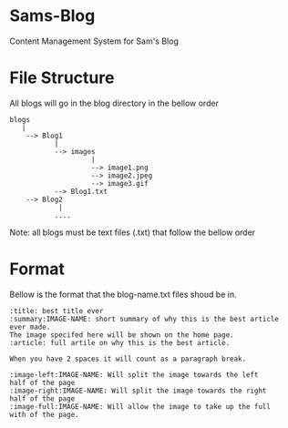 # Sams-Blog
Content Management System for Sam's Blog

# File Structure

All blogs will go in the blog directory in the bellow order

```
blogs
   |
    --> Blog1
    	   |
    	   --> images
    	            |
    	            --> image1.png
    	            --> image2.jpeg
    	            --> image3.gif
    	   --> Blog1.txt
    --> Blog2
            |
           ....
```

Note: all blogs must be text files (.txt) that follow the bellow
order

# Format
Bellow is the format that the blog-name.txt files shoud be in.

```
:title: best title ever
:summary:IMAGE-NAME: short summary of why this is the best article ever made.
The image specifed here will be shown on the home page.
:article: full artile on why this is the best article. 

When you have 2 spaces it will count as a paragraph break.

:image-left:IMAGE-NAME: Will split the image towards the left
half of the page
:image-right:IMAGE-NAME: Will split the image towards the right
half of the page
:image-full:IMAGE-NAME: Will allow the image to take up the full
with of the page.
```
